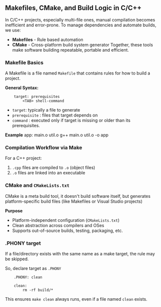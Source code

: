 ## Makefiles, CMake, and Build Logic in C/C++

In C/C++ projects, especially multi-file ones, manual compilation becomes inefficient and error-prone. To manage dependencies and automate builds, we use:
- **Makefiles** - Rule based automation
- **CMake** - Cross-platform build system generator
Together, these tools make software building repeatable, portable and efficient.

### Makefile Basics

A Makefile is a file named `Makefile` that contains rules for how to build a project.

**General Syntax:**

        target: prerequisites
            <TAB> shell-command

- `target`: typically a file to generate
- `prerequisite` : files that target depends on
- `command` : executed only if target is missing or older than its prerequisites.


**Example**
        app: main.o util.o
            g++ main.o util.o -o app


### Compilation Workflow via Make

For a C++ project:

1. `.cpp` files are compiled to `.o` (object files)
2. `.o` files are linked into an executable


### CMake and `CMakeLists.txt`

CMake is a meta build tool, it doesn't build software itself, but generates platform-specific build files (like Makefiles or Visual Studio projects)

**Purpose**

- Platform-independent configuration (`CMakeLists.txt`)
- Clean abstraction across compilers and OSes
- Supports out-of-source builds, testing, packaging, etc.


### .PHONY target

If a file/directory exists with the same name as a make target, the rule may be skipped. 

So, declare target as `.PHONY`

        .PHONY: clean

        clean:
            rm -rf build/*

This ensures `make clean` always runs, even if a file named `clean` exists.



